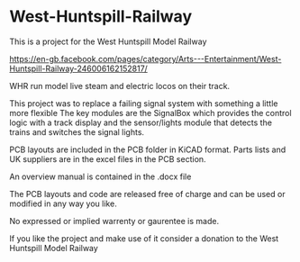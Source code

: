 # West-Huntspill-Railway
This is a project for the West Huntspill Model Railway

https://en-gb.facebook.com/pages/category/Arts---Entertainment/West-Huntspill-Railway-246006162152817/

WHR run model live steam and electric locos on their track.

This project was to replace a failing signal system with something a little more flexible
The key modules are the SignalBox which provides the control logic with a track display
and the sensor/lights module that detects the trains and switches the signal lights.

PCB layouts are included in the PCB folder in KiCAD format. Parts lists and UK suppliers are in the excel files in the PCB section.

An overview manual is contained in the .docx file

The PCB layouts and code are released free of charge and can be used or modified in any way you like.

No expressed or implied warrenty or gaurentee is made.

If you like the project and make use of it consider a donation to the West Huntspill Model Railway
